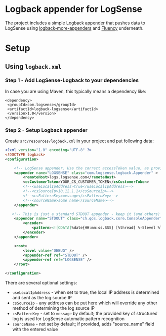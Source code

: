 # Logback appender for LogSense

The project includes a simple Logback appender that pushes data to LogSense using
 [logback-more-appenders](https://github.com/sndyuk/logback-more-appenders) 
 and [Fluency](https://github.com/komamitsu/fluency) underneath.
 
 # Setup
 
 ## Using `logback.xml` 
 
 ### Step 1 - Add LogSense-Logback to your dependencies
 
 In case you are using Maven, this typically means a dependency like:
 
 ```
<dependency>
  <groupId>com.logsense</groupId>
  <artifactId>logback-logsense</artifactId>
  <version>1.0</version>
</dependency>
 ```
  
### Step 2 - Setup Logback appender
 
 Create `src/resources/logback.xml` in your project and put following data:
 
 ```xml
 <?xml version="1.0" encoding="UTF-8" ?>
 <!DOCTYPE logback>
 <configuration>
 
     <!-- LogSense appender. Use the correct accessToken value, as provided by the LogSense app -->
     <appender name="LOGSENSE" class="com.logsense.logback.Appender" >
         <remoteHost>logs.logsense.com</remoteHost>
         <csCustomerToken>YOUR_CS_CUSTOMER_TOKEN</csCustomerToken>
         <!--<useLocalIpAddress>true</useLocalIpAddress>-->
         <!--<csSourceIp>10.12.1.1</csSourceIp>-->
         <!--<csPatternKey>message</csPatternKey>-->
         <!--<sourceName>some name</sourceName>-->
     </appender>
 
    <!-- This is just a standard STDOUT appender - keep it (and others) if you intend to use those -->
     <appender name="STDOUT" class="ch.qos.logback.core.ConsoleAppender">
         <encoder>
             <pattern><![CDATA[%date{HH:mm:ss.SSS} [%thread] %-5level %logger{15}#%line %X{req.requestURI} %msg\n]]></pattern>
         </encoder>
     </appender>
 
     <root>
         <level value="DEBUG" />
         <appender-ref ref="STDOUT" />
         <appender-ref ref="LOGSENSE" />
     </root>
 
 </configuration>
```

There are several optional settings:
* `useLocalIpAddress` - when set to true, the local IP address is determined and
sent as the log source IP 
* `csSourceIp` - any address can be put here which will override any other method of 
determining the log source IP
* `csPatternKey` - set to `message` by default; the provided key of structured log is used for 
LogSense automatic pattern recognition
* `sourceName` - not set by default; if provided, adds "source_name" field with the entered value
